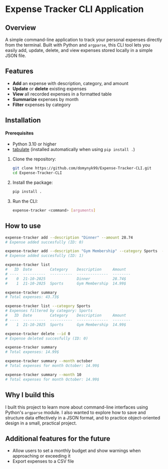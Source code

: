 # Expense Tracker CLI Application

## Overview
A simple command-line application to track your personal expenses directly from the terminal.
Built with Python and `argparse`, this CLI tool lets you easily add, update, delete, and view expenses stored locally in a simple JSON file.

## Features

- **Add** an expense with description, category, and amount  
- **Update** or **delete** existing expenses  
- **View** all recorded expenses in a formatted table  
- **Summarize** expenses by month  
- **Filter** expenses by category

## Installation

#### Prerequisites
- Python 3.10 or higher
- [tabulate](https://pypi.org/project/tabulate/) (installed automatically when using `pip install .`)

1. Clone the repository:
    
    ```bash
    git clone https://github.com/domynyk99/Expense-Tracker-CLI.git
    cd Expense-Tracker-CLI
    ```

2. Install the package:

    ```bash
    pip install .
    ```

3. Run the CLI:
    ```bash
    expense-tracker <command> [arguments]
    ```

## How to use

```bash
expense-tracker add --description "Dinner" --amount 28.74
# Expense added succesfully (ID: 0)

expense-tracker add --description "Gym Membership" --category Sports  --amount 14.99
# Expense added succesfully (ID: 1)

expense-tracker list
#   ID  Date        Category    Description     Amount
# ----  ----------  ----------  --------------  --------
#    0  21-10-2025              Dinner          28.74$
#    1  21-10-2025  Sports      Gym Membership  14.99$

expense-tracker summary
# Total expenses: 43.73$

expense-tracker list --category Sports
# Expenses filtered by category: Sports
#   ID  Date        Category    Description     Amount
# ----  ----------  ----------  --------------  --------
#    1  21-10-2025  Sports      Gym Membership  14.99$

expense-tracker delete --id 0
# Expense deleted succesfully (ID: 0)

expense-tracker summary
# Total expenses: 14.99$

expense-tracker summary --month october
# Total expenses for month October: 14.99$

expense-tracker summary --month 10
# Total expenses for month October: 14.99$
```

## Why I build this

I built this project to learn more about command-line interfaces using Python's `argparse` module. I also wanted to explore how to save and structure data effectively in a JSON format, and to practice object-oriented design in a small, practical project.

## Additional features for the future
- Allow users to set a monthly budget and show warnings when approaching or exceeding it  
- Export expenses to a CSV file